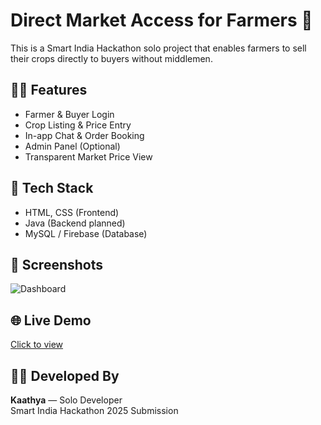 
# Direct Market Access for Farmers 🌾

This is a Smart India Hackathon solo project that enables farmers to sell their crops directly to buyers without middlemen.

## 👨‍🌾 Features
- Farmer & Buyer Login
- Crop Listing & Price Entry
- In-app Chat & Order Booking
- Admin Panel (Optional)
- Transparent Market Price View

## 🚀 Tech Stack
- HTML, CSS (Frontend)
- Java (Backend planned)
- MySQL / Firebase (Database)

## 📸 Screenshots
![Dashboard](screenshot1.png)

## 🌐 Live Demo
[Click to view](https://kaathayani.github.io/farmers-market-access/)

## 👩‍💻 Developed By
**Kaathya** — Solo Developer  
Smart India Hackathon 2025 Submission
